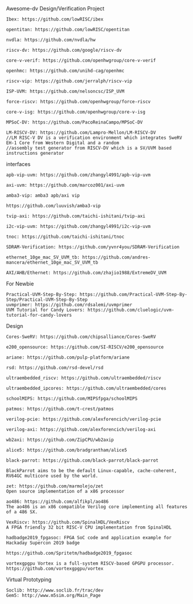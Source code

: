 Awesome-dv
Design/Verification
Project

    Ibex: https://github.com/lowRISC/ibex 
    
    opentitan: https://github.com/lowRISC/opentitan

    nvdla: https://github.com/nvdla/hw

    riscv-dv: https://github.com/google/riscv-dv

    core-v-verif: https://github.com/openhwgroup/core-v-verif

    openhmc: https://github.com/unihd-cag/openhmc

    riscv-vip: https://github.com/jerralph/riscv-vip

    ISP-UVM: https://github.com/nelsoncsc/ISP_UVM

    force-riscv: https://github.com/openhwgroup/force-riscv

    core-v-isg: https://github.com/openhwgroup/core-v-isg

    MPSoC-DV: https://github.com/PacoReinaCampo/MPSoC-DV

    LM-RISCV-DV: https://github.com/Lampro-Mellon/LM-RISCV-DV   
    //LM RISC-V DV is a verification environment which integrates SweRV EH-1 Core from Western Digital and a random
    //assembly test generator from RISCV-DV which is a SV/UVM based instructions generator

interfaces

    apb-vip-uvm: https://github.com/zhangyl4991/apb-vip-uvm

    axi-uvm: https://github.com/marcoz001/axi-uvm

    amba3-vip: amba3 apb/axi vip

    https://github.com/luuvish/amba3-vip

    tvip-axi: https://github.com/taichi-ishitani/tvip-axi

    i2c-vip-uvm: https://github.com/zhangyl4991/i2c-vip-uvm

    tnoc: https://github.com/taichi-ishitani/tnoc

    SDRAM-Verification: https://github.com/yvnr4you/SDRAM-Verification

    ethernet_10ge_mac_SV_UVM_tb: https://github.com/andres-mancera/ethernet_10ge_mac_SV_UVM_tb

    AXI/AHB/Ethernet: https://github.com/zhajio1988/ExtremeDV_UVM

For Newbie

    Practical-UVM-Step-By-Step: https://github.com/Practical-UVM-Step-By-Step/Practical-UVM-Step-By-Step
    uvmprimer: https://github.com/rdsalemi/uvmprimer
    UVM Tutorial for Candy Lovers: https://github.com/cluelogic/uvm-tutorial-for-candy-lovers

Design

    Cores-SweRV: https://github.com/chipsalliance/Cores-SweRV

    e200_opensource: https://github.com/SI-RISCV/e200_opensource

    ariane: https://github.com/pulp-platform/ariane

    rsd: https://github.com/rsd-devel/rsd

    ultraembedded_riscv: https://github.com/ultraembedded/riscv

    ultraembedded_ipcores: https://github.com/ultraembedded/cores

    schoolMIPS: https://github.com/MIPSfpga/schoolMIPS

    patmos: https://github.com/t-crest/patmos

    verilog-pcie: https://github.com/alexforencich/verilog-pcie

    verilog-axi: https://github.com/alexforencich/verilog-axi

    wb2axi: https://github.com/ZipCPU/wb2axip

    alice5: https://github.com/bradgrantham/alice5

    black-parrot: https://github.com/black-parrot/black-parrot

    BlackParrot aims to be the default Linux-capable, cache-coherent, RV64GC multicore used by the world.

    zet: https://github.com/marmolejo/zet
    Open source implementation of a x86 processor

    ao486: https://github.com/alfikpl/ao486
    The ao486 is an x86 compatible Verilog core implementing all features of a 486 SX.

    VexRiscv: https://github.com/SpinalHDL/VexRiscv
    A FPGA friendly 32 bit RISC-V CPU implementation from SpinalHDL

    hadbadge2019_fpgasoc: FPGA SoC code and application example for Hackaday Supercon 2019 badge

    https://github.com/Spritetm/hadbadge2019_fpgasoc

    vortexgpgpu Vortex is a full-system RISCV-based GPGPU processor. https://github.com/vortexgpgpu/vortex

Virtual Prototyping

    Soclib: http://www.soclib.fr/trac/dev
    Gem5: http://www.m5sim.org/Main_Page

